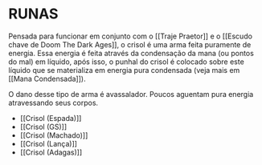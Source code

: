 # RUNAS

Pensada para funcionar em conjunto com o [[Traje Praetor]] e o [[Escudo chave de Doom The Dark Ages]], o crisol é uma arma feita puramente de energia. Essa energia é feita através da condensação da mana (ou pontos do mal) em líquido, após isso, o punhal do crisol é colocado sobre este líquido que se materializa em energia pura condensada (veja mais em [[Mana Condensada]]).

O dano desse tipo de arma é avassalador. Poucos aguentam pura energia atravessando seus corpos.
- [[Crisol (Espada)]]
- [[Crisol (GS)]]
- [[Crisol (Machado)]]
- [[Crisol (Lança)]]
- [[Crisol (Adagas)]]
